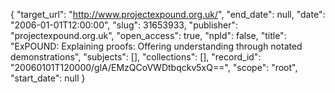 {
  "target_url": "http://www.projectexpound.org.uk/", 
  "end_date": null, 
  "date": "2006-01-01T12:00:00", 
  "slug": 31653933, 
  "publisher": "projectexpound.org.uk", 
  "open_access": true, 
  "npld": false, 
  "title": "ExPOUND: Explaining proofs: Offering understanding through notated demonstrations", 
  "subjects": [], 
  "collections": [], 
  "record_id": "20060101T120000/glA/EMzQCoVWDtbqckv5xQ==", 
  "scope": "root", 
  "start_date": null
}

